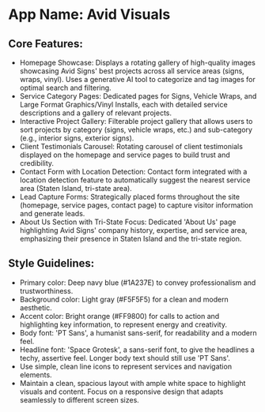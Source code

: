 # **App Name**: Avid Visuals

## Core Features:

- Homepage Showcase: Displays a rotating gallery of high-quality images showcasing Avid Signs' best projects across all service areas (signs, wraps, vinyl). Uses a generative AI tool to categorize and tag images for optimal search and filtering.
- Service Category Pages: Dedicated pages for Signs, Vehicle Wraps, and Large Format Graphics/Vinyl Installs, each with detailed service descriptions and a gallery of relevant projects.
- Interactive Project Gallery: Filterable project gallery that allows users to sort projects by category (signs, vehicle wraps, etc.) and sub-category (e.g., interior signs, exterior signs).
- Client Testimonials Carousel: Rotating carousel of client testimonials displayed on the homepage and service pages to build trust and credibility.
- Contact Form with Location Detection: Contact form integrated with a location detection feature to automatically suggest the nearest service area (Staten Island, tri-state area).
- Lead Capture Forms: Strategically placed forms throughout the site (homepage, service pages, contact page) to capture visitor information and generate leads.
- About Us Section with Tri-State Focus: Dedicated 'About Us' page highlighting Avid Signs' company history, expertise, and service area, emphasizing their presence in Staten Island and the tri-state region.

## Style Guidelines:

- Primary color: Deep navy blue (#1A237E) to convey professionalism and trustworthiness.
- Background color: Light gray (#F5F5F5) for a clean and modern aesthetic.
- Accent color: Bright orange (#FF9800) for calls to action and highlighting key information, to represent energy and creativity.
- Body font: 'PT Sans', a humanist sans-serif, for readability and a modern feel.
- Headline font: 'Space Grotesk', a sans-serif font, to give the headlines a techy, assertive feel. Longer body text should still use 'PT Sans'.
- Use simple, clean line icons to represent services and navigation elements.
- Maintain a clean, spacious layout with ample white space to highlight visuals and content. Focus on a responsive design that adapts seamlessly to different screen sizes.